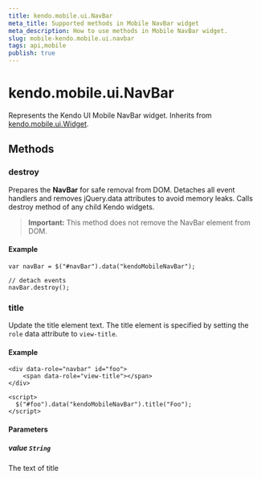 ```yaml
---
title: kendo.mobile.ui.NavBar
meta_title: Supported methods in Mobile NavBar widget
meta_description: How to use methods in Mobile NavBar widget.
slug: mobile-kendo.mobile.ui.navbar
tags: api,mobile
publish: true
---
```


# kendo.mobile.ui.NavBar

Represents the Kendo UI Mobile NavBar widget. Inherits from [kendo.mobile.ui.Widget](/api/framework/mobilewidget).

## Methods

### destroy
Prepares the **NavBar** for safe removal from DOM. Detaches all event handlers and removes jQuery.data attributes to avoid memory leaks. Calls destroy method of any child Kendo widgets.

> **Important:** This method does not remove the NavBar element from DOM.

#### Example

    var navBar = $("#navBar").data("kendoMobileNavBar");

    // detach events
    navBar.destroy();

### title

Update the title element text. The title element is specified by setting the `role` data attribute to `view-title`.

#### Example

    <div data-role="navbar" id="foo">
        <span data-role="view-title"></span>
    </div>

    <script>
      $("#foo").data("kendoMobileNavBar").title("Foo");
    </script>

#### Parameters

##### value `String`

The text of title
